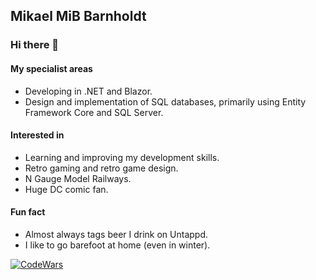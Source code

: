 ## Mikael MiB Barnholdt

### Hi there 👋

#### My specialist areas
- Developing in .NET and Blazor.
- Design and implementation of SQL databases, primarily using Entity Framework Core and SQL Server.

#### Interested in
- Learning and improving my development skills.
- Retro gaming and retro game design.
- N Gauge Model Railways.
- Huge DC comic fan.

#### Fun fact
- Almost always tags beer I drink on Untappd.
- I like to go barefoot at home (even in winter).

[![CodeWars](https://www.codewars.com/users/mib71/badges/small)](https://www.codewars.com/users/mib71)
<!--
**mib71/mib71** is a ✨ _special_ ✨ repository because its `README.md` (this file) appears on your GitHub profile.

Here are some ideas to get you started:

- 🔭 I’m currently working on ...
- 🌱 I’m currently learning ...
- 👯 I’m looking to collaborate on ...
- 🤔 I’m looking for help with ...
- 💬 Ask me about ...
- 📫 How to reach me: ...
- 😄 Pronouns: ...
- ⚡ Fun fact: ...
-->
